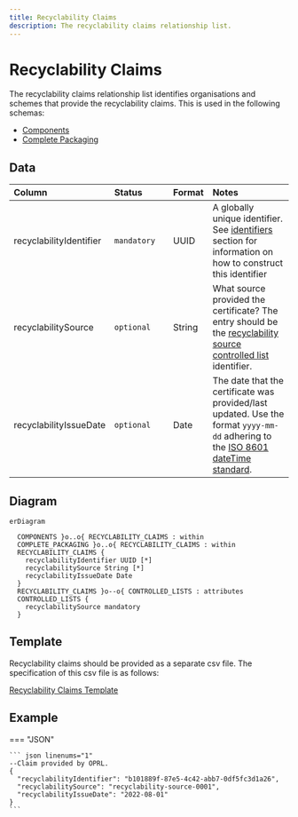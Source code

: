 ```yaml
---
title: Recyclability Claims
description: The recyclability claims relationship list.
---
```


# Recyclability Claims

The recyclability claims relationship list identifies organisations and schemes that provide the recyclability claims. This is used in the following schemas:

* [Components](../3_Data_Specification/3_3_Components.md)
* [Complete Packaging](../3_Data_Specification/3_4_Complete_Packaging.md)

## Data
|Column|<div style="width:90px">Status</div>|Format|Notes|
|:-|:-|:-|:-|
|recyclabilityIdentifier|`mandatory`|UUID|A globally unique identifier. See [identifiers](../4_Identifiers/4_1_Identifiers.md) section for information on how to construct this identifier|
|recyclabilitySource|`optional`|String|What source provided the certificate? The entry should be the [recyclability source controlled list](../5_Controlled_Lists/5_005_Recyclability_Source.md) identifier.|
|recyclabilityIssueDate|`optional`|Date|The date that the certificate was provided/last updated. Use the format `yyyy-mm-dd` adhering to the [ISO 8601 dateTime standard](https://www.iso.org/iso-8601-date-and-time-format.html).|

## Diagram

``` mermaid
erDiagram

  COMPONENTS }o..o{ RECYCLABILITY_CLAIMS : within
  COMPLETE_PACKAGING }o..o{ RECYCLABILITY_CLAIMS : within
  RECYCLABILITY_CLAIMS {
    recyclabilityIdentifier UUID [*]
    recyclabilitySource String [*]
    recyclabilityIssueDate Date
  }
  RECYCLABILITY_CLAIMS }o--o{ CONTROLLED_LISTS : attributes
  CONTROLLED_LISTS {
    recyclabilitySource mandatory 
  }
```

## Template

Recyclability claims should be provided as a separate csv file. The specification of this csv file is as follows:

[Recyclability Claims Template](https://www.open3p.org/wp-content/uploads/2023/09/recyclabilityClaims20230922.csv)

## Example

=== "JSON"

    ``` json linenums="1"
    --Claim provided by OPRL.
    {
      "recyclabilityIdentifier": "b101889f-87e5-4c42-abb7-0df5fc3d1a26",
      "recyclabilitySource": "recyclability-source-0001",
      "recyclabilityIssueDate": "2022-08-01"
    }
    ```